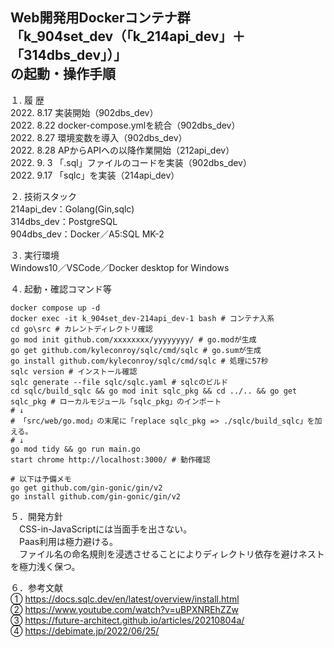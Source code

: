 Web開発用Dockerコンテナ群  
「k_904set_dev（「k_214api_dev」＋「314dbs_dev」）」  
の起動・操作手順  
---

１. 履 歴  
2022. 8.17 実装開始（902dbs_dev）  
2022. 8.22 docker-compose.ymlを統合（902dbs_dev）  
2022. 8.27 環境変数を導入（902dbs_dev）  
2022. 8.28 APからAPIへの以降作業開始（212api_dev）  
2022. 9. 3 「.sql」ファイルのコードを実装（902dbs_dev）  
2022. 9.17 「sqlc」を実装（214api_dev）  

２. 技術スタック  
214api_dev：Golang(Gin,sqlc)  
314dbs_dev：PostgreSQL  
904dbs_dev：Docker／A5:SQL MK-2  

３. 実行環境  
Windows10／VSCode／Docker desktop for Windows   

４. 起動・確認コマンド等  
```
docker compose up -d
docker exec -it k_904set_dev-214api_dev-1 bash # コンテナ入系
cd go\src # カレントディレクトリ確認
go mod init github.com/xxxxxxxx/yyyyyyyy/ # go.modが生成
go get github.com/kyleconroy/sqlc/cmd/sqlc # go.sumが生成
go install github.com/kyleconroy/sqlc/cmd/sqlc # 処理に57秒
sqlc version # インストール確認
sqlc generate --file sqlc/sqlc.yaml # sqlcのビルド
cd sqlc/build_sqlc && go mod init sqlc_pkg && cd ../.. && go get sqlc_pkg # ローカルモジュール「sqlc_pkg」のインポート
# ↓
# 「src/web/go.mod」の末尾に「replace sqlc_pkg => ./sqlc/build_sqlc」を加える。
# ↓
go mod tidy && go run main.go
start chrome http://localhost:3000/ # 動作確認

# 以下は予備メモ
go get github.com/gin-gonic/gin/v2
go install github.com/gin-gonic/gin/v2
```
<!--
go mod init github.com/goark/pa-api && go get github.com/kyleconroy/sqlc/cmd/sqlc && go install github.com/kyleconroy/sqlc/cmd/sqlc && sqlc version && sqlc generate --file sqlc/sqlc.yaml && cd sqlc/build_sqlc && go mod init sqlc_pkg && cd ../.. && go get sqlc_pkg
-->
<!--
注意点：
・Golangのバージョンを今後固定する必要あり(latestにしない！)
・
・
-->
<!--
cd "C:\Users\tatsu_hira_s\Documents\My Repository\myportfolio_k\k_214api_dev\go"; docker compose up -d; docker compose exec web bash; start chrome http://localhost:3000/
go mod init github.com/gin-gonic/gin/v2 && go get && go run main.go
-->

５．開発方針  
　CSS-in-JavaScriptには当面手を出さない。  
　Paas利用は極力避ける。  
　ファイル名の命名規則を浸透させることによりディレクトリ依存を避けネストを極力浅く保つ。  
<!--
３　今後の課題（覚え書き）  
①引き続きローカルのOSにはDocker Desktop for Windows以外のミドルウェアをインストールせず開発環境はDocker上に構築すること  
②「create-react-app」を使用せずに開発用コンテナを作成すること  
③「docker-compose.yml」ファイルをルートディレクトリ「myportfolio_k」直下で一つにまとめること  
-->
６．参考文献  
① https://docs.sqlc.dev/en/latest/overview/install.html  
② https://www.youtube.com/watch?v=uBPXNREhZZw  
③ https://future-architect.github.io/articles/20210804a/  
④ https://debimate.jp/2022/06/25/  
